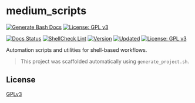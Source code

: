# medium_scripts
[![Generate Bash Docs](https://github.com/raymonepping/medium_scripts/actions/workflows/generate_docs.yml/badge.svg)](https://github.com/raymonepping/medium_scripts/actions/workflows/generate_docs.yml)
[![License: GPL v3](https://img.shields.io/badge/License-GPLv3-blue.svg)](LICENSE)

[![Docs Status](https://github.com/raymonepping/medium_scripts/actions/workflows/generate_docs.yml/badge.svg)](https://github.com/raymonepping/medium_scripts/actions/workflows/generate_docs.yml)
[![ShellCheck Lint](https://img.shields.io/badge/lint-shellcheck-brightgreen?logo=gnu-bash)](https://www.shellcheck.net/)
[![Version](https://img.shields.io/badge/version-2.4.0-purple)](./docs/generate_documentation.md)
[![Updated](https://img.shields.io/badge/updated-2025--07--02-blue)](./docs/generate_documentation.md)
[![License: GPL v3](https://img.shields.io/badge/License-GPLv3-blue.svg)](LICENSE)


Automation scripts and utilities for shell-based workflows.

> This project was scaffolded automatically using `generate_project.sh`.

## License

[GPLv3](LICENSE)
